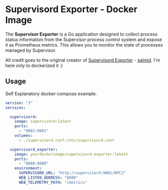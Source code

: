 # Supervisord Exporter - Docker Image

The **Supervisor Exporter** is a Go application designed to collect process status information from the Supervisor process control system and expose it as Prometheus metrics. This allows you to monitor the state of processes managed by Supervisor.

All credit goes to the original creator of [Supervisord Exporter](https://github.com/salimd/supervisord_exporter) - [salmid](https://github.com/salimd). I'm here only to dockerized it :)

## Usage

Self Explanatory docker-compose example.

```yaml
version: "3"
services:

  supervisord:
    image: supervisord:latest
    ports:
      - "9001:9001"
    volumes:
      - ./supervisord.conf:/etc/supervisord.conf

  supervisord_exporter:
    image: yourdockerimage/supervisord-exporter:latest
    ports:
      - "8080:8080"
    environment:
      SUPERVISORD_URL: "http://supervisord:9001/RPC2"
      WEB_LISTEN_ADDRESS: "8080"
      WEB_TELEMETRY_PATH: "/metrics"
```
